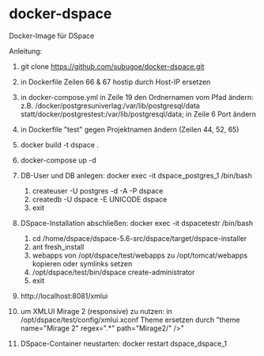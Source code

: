# docker-dspace
Docker-Image für DSpace

Anleitung:

1. git clone https://github.com/subugoe/docker-dspace.git

2. in Dockerfile Zeilen 66 & 67 hostip durch Host-IP ersetzen

3. in docker-compose.yml in Zeile 19 den Ordnernamen vom Pfad ändern: z.B. /docker/postgresuniverlag:/var/lib/postgresql/data statt/docker/postgrestest:/var/lib/postgresql/data; in Zeile 6 Port ändern

4. in Dockerfile "test" gegen Projektnamen ändern (Zeilen 44, 52, 65)

5. docker build -t dspace .

6. docker-compose up -d

7. DB-User und DB anlegen: docker exec -it dspace_postgres_1 /bin/bash
      1. createuser -U postgres -d -A -P dspace
      2. createdb -U dspace -E UNICODE dspace
      3. exit

8. DSpace-Installation abschließen: docker exec -it dspacetestr /bin/bash
      1. cd /home/dspace/dspace-5.6-src/dspace/target/dspace-installer
      2. ant fresh_install
      3. webapps von /opt/dspace/test/webapps zu /opt/tomcat/webapps kopieren oder symlinks setzen
      4. /opt/dspace/test/bin/dspace create-administrator
      5. exit

9. http://localhost:8081/xmlui

10. um XMLUI Mirage 2 (responsive) zu nutzen: in /opt/dspace/test/config/xmlui.xconf Theme ersetzen durch "theme name="Mirage 2" regex=".*" path="Mirage2/" />"

11. DSpace-Container neustarten: docker restart dspace_dspace_1
